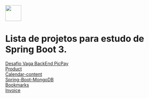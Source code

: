 <img width="50" height="50" loading="lazy" src="https://cdn.jsdelivr.net/gh/devicons/devicon/icons/spring/spring-original.svg" />  

# Lista de projetos para estudo de Spring Boot 3.

[Desafio Vaga BackEnd PicPay](pickpaysimplificado)</br>
[Product]()</br>
[Calendar-content](content-calendar)</br>
[Spring-Boot-MongoDB](spring-Boot-MongoDB)</br>
[Bookmarks](bookmarks)</br>
[Invoice](java_tech_online/invoice)</br>


 


